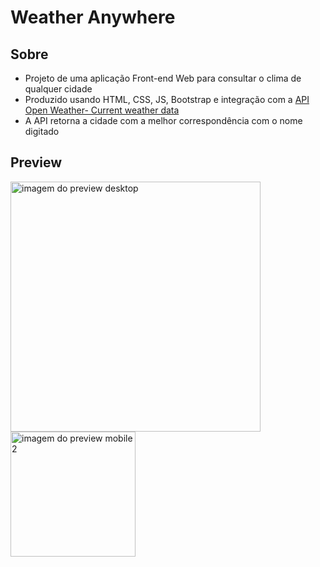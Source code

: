 # Weather Anywhere

## Sobre

- Projeto de uma aplicação Front-end Web para consultar o clima de qualquer cidade
- Produzido usando HTML, CSS, JS, Bootstrap e integração com a [API Open Weather- Current weather data](https://openweathermap.org/current "Site da API")
- A API retorna a cidade com a melhor correspondência com o nome digitado

## Preview
<img src="https://user-images.githubusercontent.com/100306227/230902110-b7f36f33-37ec-47a6-837e-27022be7808b.png" alt="imagem do preview desktop" width="400"/>
<img src="https://user-images.githubusercontent.com/100306227/230903756-e2198191-95d3-4826-8cbb-114342a88b8d.png" alt="imagem do preview mobile 2" width="200" align="center"/>


